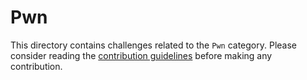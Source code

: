 # Pwn

This directory contains challenges related to the `Pwn` category. Please consider reading the [contribution guidelines](../CONTRIBUTING.md) before making any contribution.
